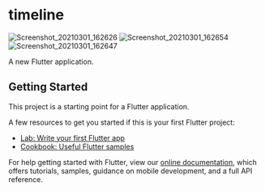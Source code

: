 # timeline
![Screenshot_20210301_162626](https://user-images.githubusercontent.com/72139490/109491614-9b64c180-7aab-11eb-9a27-1fb28ff40647.jpg)
![Screenshot_20210301_162654](https://user-images.githubusercontent.com/72139490/109491620-9e5fb200-7aab-11eb-9452-22a21e509714.jpg)
![Screenshot_20210301_162647](https://user-images.githubusercontent.com/72139490/109491629-a0c20c00-7aab-11eb-9628-76dde96b4777.jpg)

A new Flutter application.

## Getting Started

This project is a starting point for a Flutter application.

A few resources to get you started if this is your first Flutter project:

- [Lab: Write your first Flutter app](https://flutter.dev/docs/get-started/codelab)
- [Cookbook: Useful Flutter samples](https://flutter.dev/docs/cookbook)

For help getting started with Flutter, view our
[online documentation](https://flutter.dev/docs), which offers tutorials,
samples, guidance on mobile development, and a full API reference.
